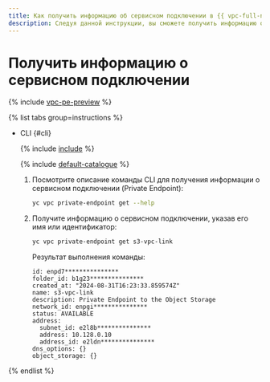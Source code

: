 ```yaml
---
title: Как получить информацию об сервисном подключении в {{ vpc-full-name }}
description: Следуя данной инструкции, вы сможете получить информацию о сервисном подключении (Private Endpoint) в VPC.
---
```


# Получить информацию о сервисном подключении

{% include [vpc-pe-preview](../../_includes/vpc/pe-preview.md) %}



{% list tabs group=instructions %}

- CLI {#cli}

  {% include [include](../../_includes/cli-install.md) %}

  {% include [default-catalogue](../../_includes/default-catalogue.md) %}
  
  1. Посмотрите описание команды CLI для получения информации о сервисном подключении (Private Endpoint):

      ```bash
      yc vpc private-endpoint get --help
      ```

  1. Получите информацию о сервисном подключении, указав его имя или идентификатор:

     ```bash
     yc vpc private-endpoint get s3-vpc-link
     ```

     Результат выполнения команды:
     ```text
     id: enpd7***************
     folder_id: b1g23***************
     created_at: "2024-08-31T16:23:33.859574Z"
     name: s3-vpc-link
     description: Private Endpoint to the Object Storage
     network_id: enpgi***************
     status: AVAILABLE
     address:
       subnet_id: e2l8b***************
       address: 10.128.0.10
       address_id: e2ldn***************
     dns_options: {}
     object_storage: {}
     ```

{% endlist %}
